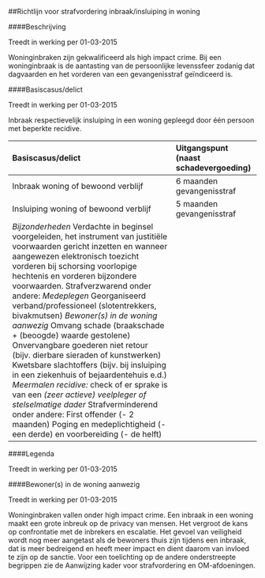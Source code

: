 <meta http-equiv='Content-Type' content='text/html; charset=utf-8' />

##Richtlijn voor strafvordering inbraak/insluiping in woning

####Beschrijving

Treedt in werking per 01-03-2015 

Woninginbraken zijn gekwalificeerd als high impact crime. Bij een woninginbraak is de aantasting van de persoonlijke levenssfeer zodanig dat dagvaarden en het vorderen van een gevangenisstraf geïndiceerd is.    

####Basiscasus/delict

Treedt in werking per 01-03-2015 

Inbraak respectievelijk insluiping in een woning gepleegd door één persoon met beperkte recidive.  

| Basiscasus/delict  | Uitgangspunt (naast schadevergoeding)  |
|:---|:---|
| Inbraak woning of bewoond verblijf  | 6 maanden gevangenisstraf  |
| Insluiping woning of bewoond verblijf  | 5 maanden gevangenisstraf  |
|  *Bijzonderheden*   Verdachte in beginsel voorgeleiden, het instrument van justitiële voorwaarden gericht inzetten en wanneer aangewezen elektronisch toezicht vorderen bij schorsing voorlopige hechtenis en vorderen bijzondere voorwaarden.  Strafverzwarend onder andere:   *Medeplegen*   Georganiseerd verband/professioneel (slotentrekkers, bivakmutsen)   *Bewoner(s) in de woning aanwezig*   Omvang schade (braakschade + (beoogde) waarde gestolene)  Onvervangbare goederen niet retour (bijv. dierbare sieraden of kunstwerken)  Kwetsbare slachtoffers (bijv. bij insluiping in een ziekenhuis of bejaardentehuis e.d.)   *Meermalen recidive:* check of er sprake is van een *(zeer actieve) veelpleger of stelselmatige dader*   Strafverminderend onder andere:  First offender (- 2 maanden)  Poging en medeplichtigheid (- een derde) en voorbereiding (- de helft)  |

####Legenda

Treedt in werking per 01-03-2015 

####Bewoner(s) in de woning aanwezig

Treedt in werking per 01-03-2015 

Woninginbraken vallen onder high impact crime. Een inbraak in een woning maakt een grote inbreuk op de privacy van mensen. Het vergroot de kans op confrontatie met de inbrekers en escalatie. Het gevoel van veiligheid wordt nog meer aangetast als de bewoners thuis zijn tijdens een inbraak, dat is meer bedreigend en heeft meer impact en dient daarom van invloed te zijn op de sanctie. Voor een toelichting op de andere onderstreepte begrippen zie de Aanwijzing kader voor strafvordering en OM-afdoeningen.      
